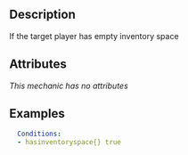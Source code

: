 ## Description
If the target player has empty inventory space


## Attributes
*This mechanic has no attributes*


## Examples
```yaml
  Conditions:
  - hasinventoryspace{} true
```